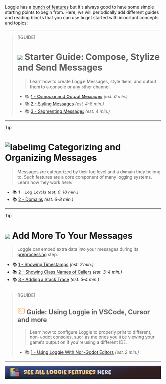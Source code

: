 
Loggie has a [bunch of features](docs/ALL_FEATURES.md) but it's always good to have some simple starting points to begin from. Here, we will periodically add different guides and reading blocks that you can use to get started with important concepts and topics:

---

> [!GUIDE]
> # ![](https://i.imgur.com/UKLliDE.png) Starter Guide: Compose, Stylize and Send Messages
> 
> > Learn how to create Loggie Messages, style them, and output them to a console or any other channel.
> > 
> * 📚 [1 - Compose and Output Messages](docs/features/COMPOSE_AND_OUTPUT_MESSAGES.md) *(est. 6 min.)*
> * 📚 [2 - Styling Messages](docs/customization/STYLING_MESSAGES.md) *(est. 4-8 min.)*
> * 📚 [3 - Segmenting Messages](docs/customization/SEGMENTING_MESSAGES.md) *(est. 4 min.)*

---

> [!TIP]
> # ![labelimg](https://i.imgur.com/f8Li33A.png) Categorizing and Organizing Messages
> 
> > Messages are categorized by their log level and a domain they belong to. 
> > Such features are a core component of many logging systems.
> > Learn how they work here:
>
> * 📚 [1 - Log Levels](docs/features/LOG_LEVELS.md) *(est. 8-10 min.)*
> * 📚 [2 - Domains](docs/features/DOMAINS.md) *(est. 6-8 min.)*

---

> [!TIP]
> # ![](https://i.imgur.com/nApy0O1.png) Add More To Your Messages
> 
> > Loggie can embed extra data into your messages during its [preprocessing](docs/features/PREPROCESSING.md) step.
> > 
> * 📚 [1 - Showing Timestamps](docs/features/TIMESTAMPS.md) *(est. 2 min.)*
> * 📚 [2 - Showing Class Names of Callers](docs/features/CLASS_NAME_DERIVATION.md) *(est. 3-4 min.)*
> * 📚 [3 - Adding a Stack Trace](docs/features/STACK_TRACING.md) *(est. 3-4 min.)*

---

> [!GUIDE]
> ## ![](assets/icons/terminal.png)  Guide: Using Loggie in VSCode, Cursor and more
> 
> > Learn how to configure Loggie to properly print to different, non-Godot consoles, such as the ones you'll be viewing your game's output on if you're using a different IDE.
>
> * 📚 [1 - Using Loggie With Non-Godot Editors](docs/features/USE_WITH_NONGODOT_EDITORS.md) *(est. 2 min.)*

---

![docs/ALL_FEATURES.md](assets/banners/see_all_features.png)